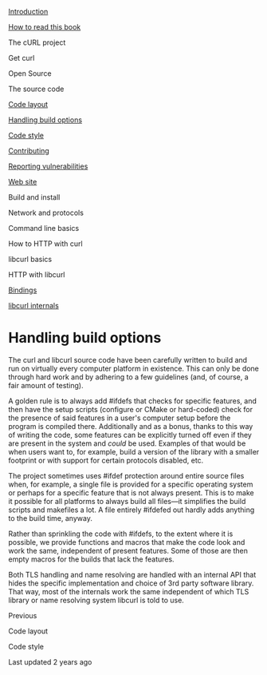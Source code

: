 <a href="../index.html" class="link-a079aa82--primary-53a25e66--logoLink-10d08504"></a>





<a href="../index.html" class="link-a079aa82--primary-53a25e66--logoLink-10d08504"></a>





<a href="../index.html" class="navButton-94f2579c--navButtonClickable-161b88ca"><span class="text-4505230f--UIH300-2063425d--textContentFamily-49a318e1--navButtonLabel-14a4968f">Introduction</span></a>

<a href="../how-to-read.html" class="navButton-94f2579c--navButtonClickable-161b88ca"><span class="text-4505230f--UIH300-2063425d--textContentFamily-49a318e1--navButtonLabel-14a4968f">How to read this book</span></a>

<span class="text-4505230f--UIH300-2063425d--textContentFamily-49a318e1--navButtonLabel-14a4968f">The cURL project</span>

<span class="text-4505230f--UIH300-2063425d--textContentFamily-49a318e1--navButtonLabel-14a4968f">Get curl</span>

<span class="text-4505230f--UIH300-2063425d--textContentFamily-49a318e1--navButtonLabel-14a4968f">Open Source</span>

<span class="text-4505230f--UIH300-2063425d--textContentFamily-49a318e1--navButtonLabel-14a4968f">The source code</span>

<a href="layout.html" class="navButton-94f2579c--pageItemWithChildrenNested-2c5d8183--navButtonClickable-161b88ca"><span class="text-4505230f--UIH300-2063425d--textContentFamily-49a318e1--navButtonLabel-14a4968f">Code layout</span></a>

<a href="options.html" class="navButton-94f2579c--pageItemWithChildrenNested-2c5d8183--navButtonClickable-161b88ca--navButtonOpened-6a88552e"><span class="text-4505230f--UIH300-2063425d--textContentFamily-49a318e1--navButtonLabel-14a4968f">Handling build options</span></a>

<a href="style.html" class="navButton-94f2579c--pageItemWithChildrenNested-2c5d8183--navButtonClickable-161b88ca"><span class="text-4505230f--UIH300-2063425d--textContentFamily-49a318e1--navButtonLabel-14a4968f">Code style</span></a>

<a href="contributing.html" class="navButton-94f2579c--pageItemWithChildrenNested-2c5d8183--navButtonClickable-161b88ca"><span class="text-4505230f--UIH300-2063425d--textContentFamily-49a318e1--navButtonLabel-14a4968f">Contributing</span></a>

<a href="reportvuln.html" class="navButton-94f2579c--pageItemWithChildrenNested-2c5d8183--navButtonClickable-161b88ca"><span class="text-4505230f--UIH300-2063425d--textContentFamily-49a318e1--navButtonLabel-14a4968f">Reporting vulnerabilities</span></a>

<a href="web.html" class="navButton-94f2579c--pageItemWithChildrenNested-2c5d8183--navButtonClickable-161b88ca"><span class="text-4505230f--UIH300-2063425d--textContentFamily-49a318e1--navButtonLabel-14a4968f">Web site</span></a>

<span class="text-4505230f--UIH300-2063425d--textContentFamily-49a318e1--navButtonLabel-14a4968f">Build and install</span>

<span class="text-4505230f--UIH300-2063425d--textContentFamily-49a318e1--navButtonLabel-14a4968f">Network and protocols</span>

<span class="text-4505230f--UIH300-2063425d--textContentFamily-49a318e1--navButtonLabel-14a4968f">Command line basics</span>



<span class="text-4505230f--UIH300-2063425d--textContentFamily-49a318e1--navButtonLabel-14a4968f">How to HTTP with curl</span>

<span class="text-4505230f--UIH300-2063425d--textContentFamily-49a318e1--navButtonLabel-14a4968f">libcurl basics</span>

<span class="text-4505230f--UIH300-2063425d--textContentFamily-49a318e1--navButtonLabel-14a4968f">HTTP with libcurl</span>

<a href="../bindings.html" class="navButton-94f2579c--navButtonClickable-161b88ca"><span class="text-4505230f--UIH300-2063425d--textContentFamily-49a318e1--navButtonLabel-14a4968f">Bindings</span></a>

<a href="../internals.html" class="navButton-94f2579c--navButtonClickable-161b88ca"><span class="text-4505230f--UIH300-2063425d--textContentFamily-49a318e1--navButtonLabel-14a4968f">libcurl internals</span></a>

<a href="../bookindex.html" class="navButton-94f2579c--navButtonClickable-161b88ca"><span class="text-4505230f--UIH300-2063425d--textContentFamily-49a318e1--navButtonLabel-14a4968f"></span></a>





# <span class="text-4505230f--DisplayH900-bfb998fa--textContentFamily-49a318e1">Handling build options</span>

<span class="text-4505230f--UIH300-2063425d--textUIFamily-5ebd8e40--text-8ee2c8b2"></span>

<span class="text-4505230f--TextH400-3033861f--textContentFamily-49a318e1"><span data-key="59172c60016c4beba94e9286b5b8d867"><span data-offset-key="59172c60016c4beba94e9286b5b8d867:0">The curl and libcurl source code have been carefully written to build and run on virtually every computer platform in existence. This can only be done through hard work and by adhering to a few guidelines (and, of course, a fair amount of testing).</span></span></span>

<span class="text-4505230f--TextH400-3033861f--textContentFamily-49a318e1"><span data-key="9419c8e1a98f4c08a6bb417565d8b435"><span data-offset-key="9419c8e1a98f4c08a6bb417565d8b435:0">A golden rule is to always add \#ifdefs that checks for specific features, and then have the setup scripts (configure or CMake or hard-coded) check for the presence of said features in a user's computer setup before the program is compiled there. Additionally and as a bonus, thanks to this way of writing the code, some features can be explicitly turned off even if they are present in the system and </span><span data-offset-key="9419c8e1a98f4c08a6bb417565d8b435:1">_could_</span><span data-offset-key="9419c8e1a98f4c08a6bb417565d8b435:2"> be used. Examples of that would be when users want to, for example, build a version of the library with a smaller footprint or with support for certain protocols disabled, etc.</span></span></span>

<span class="text-4505230f--TextH400-3033861f--textContentFamily-49a318e1"><span data-key="073e02c720774665aeaeebed508ef4d5"><span data-offset-key="073e02c720774665aeaeebed508ef4d5:0">The project sometimes uses \#ifdef protection around entire source files when, for example, a single file is provided for a specific operating system or perhaps for a specific feature that is not always present. This is to make it possible for all platforms to always build all files—it simplifies the build scripts and makefiles a lot. A file entirely \#ifdefed out hardly adds anything to the build time, anyway.</span></span></span>

<span class="text-4505230f--TextH400-3033861f--textContentFamily-49a318e1"><span data-key="a1364653cf8e4fed94ff649e36c7fcc0"><span data-offset-key="a1364653cf8e4fed94ff649e36c7fcc0:0">Rather than sprinkling the code with \#ifdefs, to the extent where it is possible, we provide functions and macros that make the code look and work the same, independent of present features. Some of those are then empty macros for the builds that lack the features.</span></span></span>

<span class="text-4505230f--TextH400-3033861f--textContentFamily-49a318e1"><span data-key="7688710ebf7844a7a4d449baf6a7bb8f"><span data-offset-key="7688710ebf7844a7a4d449baf6a7bb8f:0">Both TLS handling and name resolving are handled with an internal API that hides the specific implementation and choice of 3rd party software library. That way, most of the internals work the same independent of which TLS library or name resolving system libcurl is told to use.</span></span></span>

<a href="layout.html" class="reset-3c756112--card-6570f064--whiteCard-fff091a4--cardPrevious-56a5e674"></a>

<span class="text-4505230f--TextH200-a3425406--textContentFamily-49a318e1">Previous</span>

<span class="text-4505230f--UIH400-4e41e82a--textContentFamily-49a318e1">Code layout</span>

<a href="style.html" class="reset-3c756112--card-6570f064--whiteCard-fff091a4--cardNext-19241c42"></a>


<span class="text-4505230f--UIH400-4e41e82a--textContentFamily-49a318e1">Code style</span>



<span class="text-4505230f--TextH200-a3425406--textContentFamily-49a318e1">Last updated 2 years ago</span>


